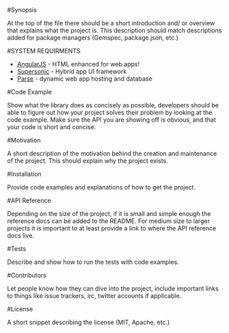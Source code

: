 #Synopsis

At the top of the file there should be a short introduction and/ or overview that explains what the project is. This description should match descriptions added for package managers (Gemspec, package.json, etc.)

#SYSTEM REQUIRMENTS
- [AngularJS](https://angularjs.org/) - HTML enhanced for web apps!
- [Supersonic](http://www.appgyver.com/supersonic/ui) - Hybrid app UI framework
- [Parse](https://parse.com/) - dynamic web app hosting and database

#Code Example

Show what the library does as concisely as possible, developers should be able to figure out how your project solves their problem by looking at the code example. Make sure the API you are showing off is obvious, and that your code is short and concise.

#Motivation

A short description of the motivation behind the creation and maintenance of the project. This should explain why the project exists.

#Installation

Provide code examples and explanations of how to get the project.

#API Reference

Depending on the size of the project, if it is small and simple enough the reference docs can be added to the README. For medium size to larger projects it is important to at least provide a link to where the API reference docs live.

#Tests

Describe and show how to run the tests with code examples.

#Contributors

Let people know how they can dive into the project, include important links to things like issue trackers, irc, twitter accounts if applicable.

#License

A short snippet describing the license (MIT, Apache, etc.)
